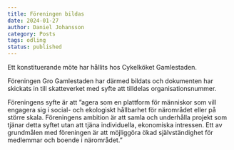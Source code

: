 ```yaml
---
title: Föreningen bildas
date: 2024-01-27
author: Daniel Johansson
category: Posts
tags: odling
status: published
---
```


Ett konstituerande möte har hållits hos Cykelköket Gamlestaden.

Föreningen Gro Gamlestaden har därmed bildats och dokumenten har skickats in till
skatteverket med syfte att tilldelas organisationsnummer.

Föreningens syfte är att ”agera som en plattform för människor som vill engagera
sig i social- och ekologiskt hållbarhet för närområdet eller på större skala.
Föreningens ambition är att samla och underhålla projekt som tjänar detta syftet
utan att tjäna individuella, ekonomiska intressen. Ett av grundmålen med
föreningen är att möjliggöra ökad självständighet för medlemmar och boende i
närområdet.”
